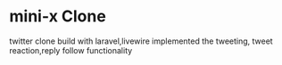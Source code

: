 # mini-x Clone

twitter clone build with laravel,livewire
implemented the tweeting, tweet reaction,reply follow functionality


